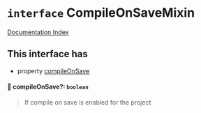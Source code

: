 # `interface` CompileOnSaveMixin

[Documentation Index](../README.md)

## This interface has

- property [compileOnSave](#-compileonsave-boolean)


#### 📄 compileOnSave?: `boolean`

> If compile on save is enabled for the project



